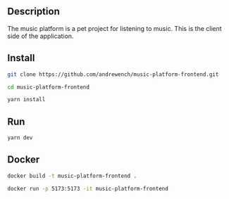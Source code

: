 ## Description

The music platform is a pet project for listening to music. This is the client side of the application.

## Install

```sh
git clone https://github.com/andrewench/music-platform-frontend.git

cd music-platform-frontend

yarn install
```

## Run

```sh
yarn dev
```

## Docker

```sh
docker build -t music-platform-frontend .

docker run -p 5173:5173 -it music-platform-frontend
```
